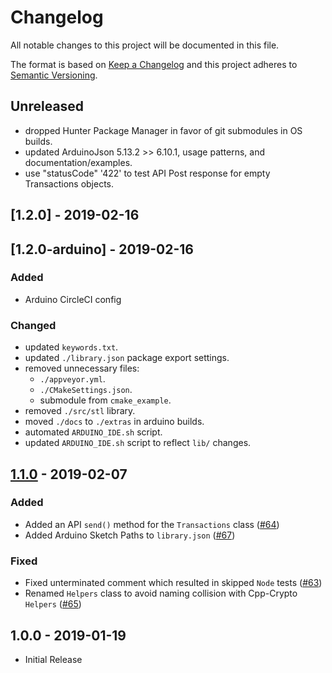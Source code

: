 # Changelog

All notable changes to this project will be documented in this file.

The format is based on [Keep a Changelog](http://keepachangelog.com/en/1.0.0/)
and this project adheres to [Semantic Versioning](http://semver.org/spec/v2.0.0.html).

## Unreleased

- dropped Hunter Package Manager in favor of git submodules in OS builds.
- updated ArduinoJson 5.13.2 >> 6.10.1, usage patterns, and documentation/examples.
- use "statusCode" '422' to test API Post response for empty Transactions objects.

## [1.2.0] - 2019-02-16
## [1.2.0-arduino] - 2019-02-16

### Added
- Arduino CircleCI config

### Changed
- updated `keywords.txt`.
- updated `./library.json` package export settings.
- removed unnecessary files:
  - `./appveyor.yml`.
  - `./CMakeSettings.json`.
  - submodule from `cmake_example`.
- removed `./src/stl` library.
- moved `./docs` to `./extras` in arduino builds.
- automated `ARDUINO_IDE.sh` script.
- updated `ARDUINO_IDE.sh` script to reflect `lib/` changes.

## [1.1.0] - 2019-02-07

### Added

- Added an API `send()` method for the `Transactions` class ([#64])
- Added Arduino Sketch Paths to `library.json` ([#67])

### Fixed

- Fixed unterminated comment which resulted in skipped `Node` tests ([#63])
- Renamed `Helpers` class to avoid naming collision with Cpp-Crypto `Helpers` ([#65])

## 1.0.0 - 2019-01-19

- Initial Release

[unreleased]: https://github.com/ArkEcosystem/cpp-client/compare/1.1.0...develop
[1.1.0]: https://github.com/ArkEcosystem/cpp-client/compare/1.0.0...1.1.0
[#64]: https://github.com/ArkEcosystem/cpp-client/pull/64
[#67]: https://github.com/ArkEcosystem/cpp-client/pull/67
[#63]: https://github.com/ArkEcosystem/cpp-client/pull/63
[#65]: https://github.com/ArkEcosystem/cpp-client/pull/65
